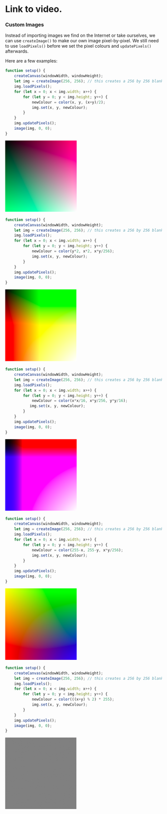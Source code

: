 # Link to video.

### Custom Images

Instead of importing images we find on the Internet or take ourselves, we can use `createImage()` to make our own image pixel-by-pixel. We still need to use `loadPixels()` before we set the pixel colours and `updatePixels()` afterwards.

Here are a few examples:

```javascript
function setup() {
    createCanvas(windowWidth, windowHeight);
    let img = createImage(256, 256); // this creates a 256 by 256 blank image 
    img.loadPixels();
    for (let x = 0; x < img.width; x++) {
        for (let y = 0; y < img.height; y++) {
            newColour = color(x, y, (x+y)/2);
            img.set(x, y, newColour);
        }
    }
    img.updatePixels();
    image(img, 0, 0);
}
```

![](../../Images/Custom_Image_1.png)

```javascript
function setup() {
    createCanvas(windowWidth, windowHeight);
    let img = createImage(256, 256); // this creates a 256 by 256 blank image 
    img.loadPixels();
    for (let x = 0; x < img.width; x++) {
        for (let y = 0; y < img.height; y++) {
            newColour = color(y*2, x*2, x*y/256);
            img.set(x, y, newColour);
        }
    }
    img.updatePixels();
    image(img, 0, 0);
}
```

![](../../Images/Custom_Image_2.png)

```javascript
function setup() {
    createCanvas(windowWidth, windowHeight);
    let img = createImage(256, 256); // this creates a 256 by 256 blank image 
    img.loadPixels();
    for (let x = 0; x < img.width; x++) {
        for (let y = 0; y < img.height; y++) {
            newColour = color(x*x/16, x*y/256, y*y/16);
           img.set(x, y, newColour);
        }
    }
    img.updatePixels();
    image(img, 0, 0);
}
```

![](../../Images/Custom_Image_3.png)

```javascript
function setup() {
    createCanvas(windowWidth, windowHeight);
    let img = createImage(256, 256); // this creates a 256 by 256 blank image 
    img.loadPixels();
    for (let x = 0; x < img.width; x++) {
        for (let y = 0; y < img.height; y++) {
            newColour = color(255-x, 255-y, x*y/256);
            img.set(x, y, newColour);
        }
    }
    img.updatePixels();
    image(img, 0, 0);
}
```

![](../../Images/Custom_Image_4.png)

```javascript
function setup() {
    createCanvas(windowWidth, windowHeight);
    let img = createImage(256, 256); // this creates a 256 by 256 blank image 
    img.loadPixels();
    for (let x = 0; x < img.width; x++) {
        for (let y = 0; y < img.height; y++) {
            newColour = color(((x+y) % 2) * 255);
            img.set(x, y, newColour);
        }
    }
    img.updatePixels();
    image(img, 0, 0);
}
```

![](../../Images/Custom_Image_5.png)
